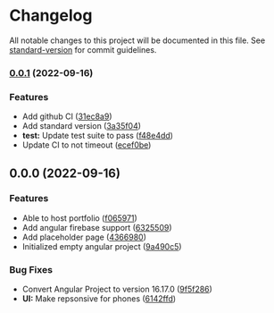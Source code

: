 # Changelog

All notable changes to this project will be documented in this file. See [standard-version](https://github.com/conventional-changelog/standard-version) for commit guidelines.

### [0.0.1](https://github.com/strigiforme/portfolio/compare/v0.0.0...v0.0.1) (2022-09-16)


### Features

* Add github CI ([31ec8a9](https://github.com/strigiforme/portfolio/commit/31ec8a984d614dec7fca94d7fc65926af74bd794))
* Add standard version ([3a35f04](https://github.com/strigiforme/portfolio/commit/3a35f04c3b61934a2868b8b9dabead6fe5b3058a))
* **test:** Update test suite to pass ([f48e4dd](https://github.com/strigiforme/portfolio/commit/f48e4dd0f9d6da80bae75f5a164c5101f6f85223))
* Update CI to not timeout ([ecef0be](https://github.com/strigiforme/portfolio/commit/ecef0be993f2490d0e190938a1cc447f6b089279))

## 0.0.0 (2022-09-16)


### Features

* Able to host portfolio ([f065971](https://github.com/strigiforme/portfolio/commit/f0659715a2e78ff989196d79d275533a6496906b))
* Add angular firebase support ([6325509](https://github.com/strigiforme/portfolio/commit/6325509d4a43980680fd2dcbc820cc7a204c776d))
* Add placeholder page ([4366980](https://github.com/strigiforme/portfolio/commit/43669807d38bec71138b41933db9414b660d0db7))
* Initialized empty angular project ([9a490c5](https://github.com/strigiforme/portfolio/commit/9a490c5deb70470e735abaa5f425953fbbc5271d))


### Bug Fixes

* Convert Angular Project to version 16.17.0 ([9f5f286](https://github.com/strigiforme/portfolio/commit/9f5f286cbe445fea4a5a94a7c74d1c1ed25c5fdd))
* **UI:** Make repsonsive for phones ([6142ffd](https://github.com/strigiforme/portfolio/commit/6142ffdbaf8883b1446811178d07fd81976a5b1d))
